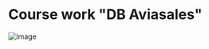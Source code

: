 # Course work "DB Aviasales"
![image](https://user-images.githubusercontent.com/99223352/233882392-d2eff4f7-1777-4431-ad83-a1a6c2f24c3c.png)
